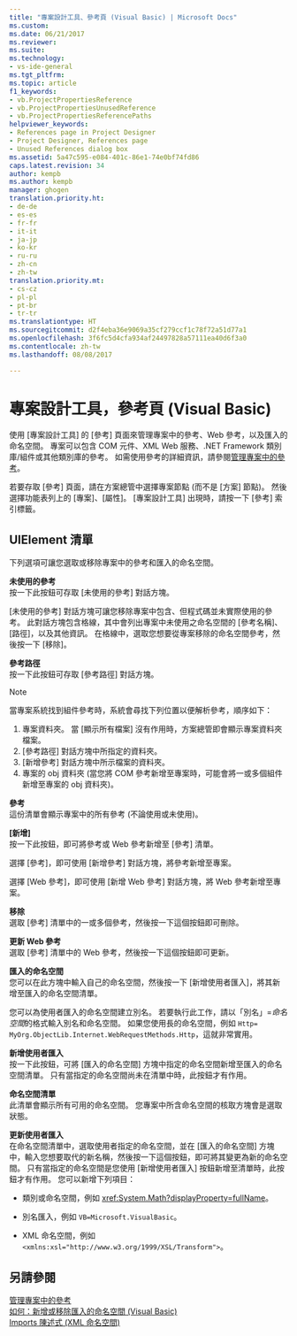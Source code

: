 ```yaml
---
title: "專案設計工具、參考頁 (Visual Basic) | Microsoft Docs"
ms.custom: 
ms.date: 06/21/2017
ms.reviewer: 
ms.suite: 
ms.technology:
- vs-ide-general
ms.tgt_pltfrm: 
ms.topic: article
f1_keywords:
- vb.ProjectPropertiesReference
- vb.ProjectPropertiesUnusedReference
- vb.ProjectPropertiesReferencePaths
helpviewer_keywords:
- References page in Project Designer
- Project Designer, References page
- Unused References dialog box
ms.assetid: 5a47c595-e084-401c-86e1-74e0bf74fd86
caps.latest.revision: 34
author: kempb
ms.author: kempb
manager: ghogen
translation.priority.ht:
- de-de
- es-es
- fr-fr
- it-it
- ja-jp
- ko-kr
- ru-ru
- zh-cn
- zh-tw
translation.priority.mt:
- cs-cz
- pl-pl
- pt-br
- tr-tr
ms.translationtype: HT
ms.sourcegitcommit: d2f4eba36e9069a35cf279ccf1c78f72a51d77a1
ms.openlocfilehash: 3f6fc5d4cfa934af24497828a57111ea40d6f3a0
ms.contentlocale: zh-tw
ms.lasthandoff: 08/08/2017

---
```

# <a name="references-page-project-designer-visual-basic"></a>專案設計工具，參考頁 (Visual Basic)
使用 [專案設計工具] 的 [參考] 頁面來管理專案中的參考、Web 參考，以及匯入的命名空間。 專案可以包含 COM 元件、XML Web 服務、.NET Framework 類別庫/組件或其他類別庫的參考。 如需使用參考的詳細資訊，請參閱[管理專案中的參考](../../ide/managing-references-in-a-project.md)。  

 若要存取 [參考] 頁面，請在方案總管中選擇專案節點 (而不是 [方案] 節點)。 然後選擇功能表列上的 [專案]、[屬性]。 [專案設計工具] 出現時，請按一下 [參考] 索引標籤。  

## <a name="uielement-list"></a>UIElement 清單  
 下列選項可讓您選取或移除專案中的參考和匯入的命名空間。  

 **未使用的參考**  
 按一下此按鈕可存取 [未使用的參考] 對話方塊。  

 [未使用的參考] 對話方塊可讓您移除專案中包含、但程式碼並未實際使用的參考。 此對話方塊包含格線，其中會列出專案中未使用之命名空間的 [參考名稱]、[路徑]，以及其他資訊。 在格線中，選取您想要從專案移除的命名空間參考，然後按一下 [移除]。  

 **參考路徑**  
 按一下此按鈕可存取 [參考路徑] 對話方塊。  

> [!NOTE]
>  當專案系統找到組件參考時，系統會尋找下列位置以便解析參考，順序如下：  
>   
>  1.  專案資料夾。 當 [顯示所有檔案] 沒有作用時，方案總管即會顯示專案資料夾檔案。  
> 2.  [參考路徑] 對話方塊中所指定的資料夾。  
> 3.  [新增參考] 對話方塊中所示檔案的資料夾。  
> 4.  專案的 obj 資料夾 (當您將 COM 參考新增至專案時，可能會將一或多個組件新增至專案的 obj 資料夾)。  

 **參考**  
 這份清單會顯示專案中的所有參考 (不論使用或未使用)。  

 **[新增]**  
 按一下此按鈕，即可將參考或 Web 參考新增至 [參考] 清單。  

 選擇 [參考]，即可使用 [新增參考] 對話方塊，將參考新增至專案。  

 選擇 [Web 參考]，即可使用 [新增 Web 參考] 對話方塊，將 Web 參考新增至專案。  

 **移除**  
 選取 [參考] 清單中的一或多個參考，然後按一下這個按鈕即可刪除。  

 **更新 Web 參考**  
 選取 [參考] 清單中的 Web 參考，然後按一下這個按鈕即可更新。  

 **匯入的命名空間**  
 您可以在此方塊中輸入自己的命名空間，然後按一下 [新增使用者匯入]，將其新增至匯入的命名空間清單。  

 您可以為使用者匯入的命名空間建立別名。 若要執行此工作，請以「別名」=*命名空間*的格式輸入別名和命名空間。 如果您使用長的命名空間，例如 `Http= MyOrg.ObjectLib.Internet.WebRequestMethods.Http`，這就非常實用。  

 **新增使用者匯入**  
 按一下此按鈕，可將 [匯入的命名空間] 方塊中指定的命名空間新增至匯入的命名空間清單。 只有當指定的命名空間尚未在清單中時，此按鈕才有作用。  

 **命名空間清單**  
 此清單會顯示所有可用的命名空間。 您專案中所含命名空間的核取方塊會是選取狀態。  

 **更新使用者匯入**  
 在命名空間清單中，選取使用者指定的命名空間，並在 [匯入的命名空間] 方塊中，輸入您想要取代的新名稱，然後按一下這個按鈕，即可將其變更為新的命名空間。 只有當指定的命名空間是您使用 [新增使用者匯入] 按鈕新增至清單時，此按鈕才有作用。 您可以新增下列項目：  

-   類別或命名空間，例如 <xref:System.Math?displayProperty=fullName>。  

-   別名匯入，例如 `VB=Microsoft.VisualBasic`。  

-   XML 命名空間，例如 `<xmlns:xsl="http://www.w3.org/1999/XSL/Transform">`。  

## <a name="see-also"></a>另請參閱  
 [管理專案中的參考](../../ide/managing-references-in-a-project.md)   
 [如何：新增或移除匯入的命名空間 (Visual Basic)](../../ide/how-to-add-or-remove-imported-namespaces-visual-basic.md)   
 [Imports 陳述式 (XML 命名空間)](/dotnet/visual-basic/language-reference/statements/imports-statement-xml-namespace)

